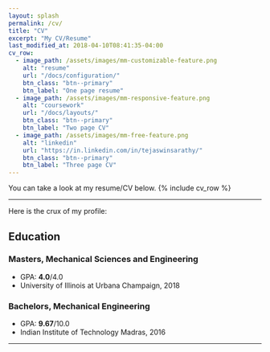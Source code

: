 ```yaml
---
layout: splash
permalink: /cv/
title: "CV"
excerpt: "My CV/Resume"
last_modified_at: 2018-04-10T08:41:35-04:00
cv_row:
  - image_path: /assets/images/mm-customizable-feature.png
    alt: "resume"
    url: "/docs/configuration/"
    btn_class: "btn--primary"
    btn_label: "One page resume"
  - image_path: /assets/images/mm-responsive-feature.png
    alt: "coursework"
    url: "/docs/layouts/"
    btn_class: "btn--primary"
    btn_label: "Two page CV"
  - image_path: /assets/images/mm-free-feature.png
    alt: "linkedin"
    url: "https://in.linkedin.com/in/tejaswinsarathy/"
    btn_class: "btn--primary"
    btn_label: "Three page CV"
---
```


You can take a look at my resume/CV below.
{% include cv_row %}

---

Here is the crux of my profile:

## Education

### Masters, Mechanical Sciences and Engineering
- GPA: **4.0**/4.0
- University of Illinois at Urbana Champaign, 2018

### Bachelors, Mechanical Engineering
- GPA: **9.67**/10.0
- Indian Institute of Technology Madras, 2016

---

